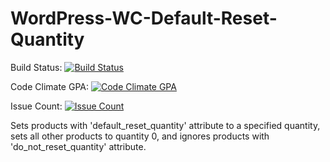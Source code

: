 # WordPress-WC-Default-Reset-Quantity
Build Status: [![Build Status](https://travis-ci.org/lkarinja/WordPress-WC-Default-Reset-Quantity.svg?branch=master)](https://travis-ci.org/lkarinja/WordPress-WC-Default-Reset-Quantity)

Code Climate GPA: [![Code Climate GPA](https://codeclimate.com/github/lkarinja/WordPress-WC-Default-Reset-Quantity/badges/gpa.svg)](https://codeclimate.com/github/lkarinja/WordPress-WC-Default-Reset-Quantity)

Issue Count: [![Issue Count](https://codeclimate.com/github/lkarinja/WordPress-WC-Default-Reset-Quantity/badges/issue_count.svg)](https://codeclimate.com/github/lkarinja/WordPress-WC-Default-Reset-Quantity)

Sets products with 'default_reset_quantity' attribute to a specified quantity, sets all other products to quantity 0, and ignores products with 'do_not_reset_quantity' attribute.
